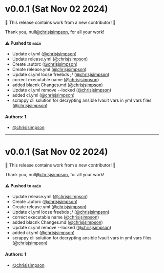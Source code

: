 # v0.0.1 (Sat Nov 02 2024)

:tada: This release contains work from a new contributor! :tada:

Thank you, null[@chrisjsimpson](https://github.com/chrisjsimpson), for all your work!

#### ⚠️ Pushed to `main`

- Update ci.yml ([@chrisjsimpson](https://github.com/chrisjsimpson))
- Update release.yml ([@chrisjsimpson](https://github.com/chrisjsimpson))
- Create .autorc ([@chrisjsimpson](https://github.com/chrisjsimpson))
- Create release.yml ([@chrisjsimpson](https://github.com/chrisjsimpson))
- Update ci.yml loose freebds ;/ ([@chrisjsimpson](https://github.com/chrisjsimpson))
- correct executable name ([@chrisjsimpson](https://github.com/chrisjsimpson))
- added blacnk Changes.md ([@chrisjsimpson](https://github.com/chrisjsimpson))
- Update ci.yml remove --locked ([@chrisjsimpson](https://github.com/chrisjsimpson))
- added ci.yml ([@chrisjsimpson](https://github.com/chrisjsimpson))
- scrappy cli solution for decrypting ansible !vault vars in yml vars files ([@chrisjsimpson](https://github.com/chrisjsimpson))

#### Authors: 1

- [@chrisjsimpson](https://github.com/chrisjsimpson)

---

# v0.0.1 (Sat Nov 02 2024)

:tada: This release contains work from a new contributor! :tada:

Thank you, null[@chrisjsimpson](https://github.com/chrisjsimpson), for all your work!

#### ⚠️ Pushed to `main`

- Update release.yml ([@chrisjsimpson](https://github.com/chrisjsimpson))
- Create .autorc ([@chrisjsimpson](https://github.com/chrisjsimpson))
- Create release.yml ([@chrisjsimpson](https://github.com/chrisjsimpson))
- Update ci.yml loose freebds ;/ ([@chrisjsimpson](https://github.com/chrisjsimpson))
- correct executable name ([@chrisjsimpson](https://github.com/chrisjsimpson))
- added blacnk Changes.md ([@chrisjsimpson](https://github.com/chrisjsimpson))
- Update ci.yml remove --locked ([@chrisjsimpson](https://github.com/chrisjsimpson))
- added ci.yml ([@chrisjsimpson](https://github.com/chrisjsimpson))
- scrappy cli solution for decrypting ansible !vault vars in yml vars files ([@chrisjsimpson](https://github.com/chrisjsimpson))

#### Authors: 1

- [@chrisjsimpson](https://github.com/chrisjsimpson)
